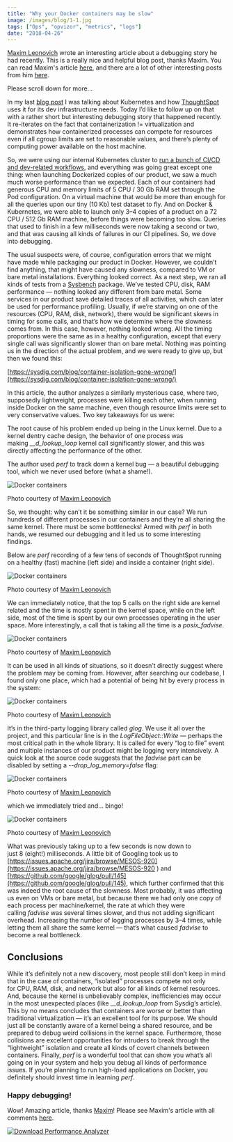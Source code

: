 ```yaml
---
title: "Why your Docker containers may be slow"
image: /images/blog/1-1.jpg
tags: ["Ops", "opvizor", "metrics", "logs"]
date: "2018-04-26"
---
```


[Maxim Leonovich](https://hackernoon.com/@pacavaca) wrote an interesting article about a debugging story he had recently. This is a really nice and helpful blog post, thanks Maxim. You can read Maxim's article [here](https://hackernoon.com/another-reason-why-your-docker-containers-may-be-slow-d37207dec27f), and there are a lot of other interesting posts from him [here](https://hackernoon.com/).

Please scroll down for more...

In my last [blog post](https://hackernoon.com/kubernetes-for-dev-infrastructure-40b9175cb8c0) I was talking about Kubernetes and how [ThoughtSpot](https://thoughtspot.com/) uses it for its dev infrastructure needs. Today I’d like to follow up on that with a rather short but interesting debugging story that happened recently. It re-iterates on the fact that containerization != virtualization and demonstrates how containerized processes can compete for resources even if all cgroup limits are set to reasonable values, and there’s plenty of computing power available on the host machine.

So, we were using our internal Kubernetes cluster to [run a bunch of CI/CD and dev-related workflows](https://hackernoon.com/kubernetes-for-dev-infrastructure-40b9175cb8c0), and everything was going great except one thing: when launching Dockerized copies of our product, we saw a much much worse performance than we expected. Each of our containers had generous CPU and memory limits of 5 CPU / 30 Gb RAM set through the Pod configuration. On a virtual machine that would be more than enough for all the queries upon our tiny (10 Kb) test dataset to fly. And on Docker & Kubernetes, we were able to launch only 3–4 copies of a product on a 72 CPU / 512 Gb RAM machine, before things were becoming too slow. Queries that used to finish in a few milliseconds were now taking a second or two, and that was causing all kinds of failures in our CI pipelines. So, we dove into debugging.

The usual suspects were, of course, configuration errors that we might have made while packaging our product in Docker. However, we couldn’t find anything, that might have caused any slowness, compared to VM or bare metal installations. Everything looked correct. As a next step, we ran all kinds of tests from a [Sysbench](https://github.com/akopytov/sysbench) package. We’ve tested CPU, disk, RAM performance — nothing looked any different from bare metal. Some services in our product save detailed traces of all activities, which can later be used for performance profiling. Usually, if we’re starving on one of the resources (CPU, RAM, disk, network), there would be significant skews in timing for some calls, and that’s how we determine where the slowness comes from. In this case, however, nothing looked wrong. All the timing proportions were the same as in a healthy configuration, except that every single call was significantly slower than on bare metal. Nothing was pointing us in the direction of the actual problem, and we were ready to give up, but then we found this:

[https://sysdig.com/blog/container-isolation-gone-wrong/](https://sysdig.com/blog/container-isolation-gone-wrong/)

In this article, the author analyzes a similarly mysterious case, where two, supposedly lightweight, processes were killing each other, when running inside Docker on the same machine, even though resource limits were set to very conservative values. Two key takeaways for us were:

The root cause of his problem ended up being in the Linux kernel. Due to a kernel dentry cache design, the behavior of one process was making _\_\_d\_lookup\_loop_ kernel call significantly slower, and this was directly affecting the performance of the other.

The author used _perf_ to track down a kernel bug — a beautiful debugging tool, which we never used before (what a shame!).

![Docker containers](/images/blog/1-1.jpg)

Photo courtesy of [Maxim Leonovich](https://hackernoon.com/another-reason-why-your-docker-containers-may-be-slow-d37207dec27f)

So, we thought: why can’t it be something similar in our case? We run hundreds of different processes in our containers and they’re all sharing the same kernel. There must be some bottlenecks! Armed with _perf_ in both hands, we resumed our debugging and it led us to some interesting findings.

Below are _perf_ recording of a few tens of seconds of ThoughtSpot running on a healthy (fast) machine (left side) and inside a container (right side).

![Docker containers](/images/blog/2.png)

Photo courtesy of [Maxim Leonovich](https://hackernoon.com/another-reason-why-your-docker-containers-may-be-slow-d37207dec27f)

We can immediately notice, that the top 5 calls on the right side are kernel related and the time is mostly spent in the kernel space, while on the left side, most of the time is spent by our own processes operating in the user space. More interestingly, a call that is taking all the time is a _posix\_fadvise_.

![Docker containers](/images/blog/3-1.jpg)

Photo courtesy of [Maxim Leonovich](https://hackernoon.com/another-reason-why-your-docker-containers-may-be-slow-d37207dec27f)

It can be used in all kinds of situations, so it doesn’t directly suggest where the problem may be coming from. However, after searching our codebase, I found only one place, which had a potential of being hit by every process in the system:

![Docker containers](/images/blog/4.png)

Photo courtesy of [Maxim Leonovich](https://hackernoon.com/another-reason-why-your-docker-containers-may-be-slow-d37207dec27f)

It’s in the third-party logging library called _glog_. We use it all over the project, and this particular line is in the _LogFileObject::Write_ — perhaps the most critical path in the whole library. It is called for every “log to file” event and multiple instances of our product might be logging very intensively. A quick look at the source code suggests that the _fadvise_ part can be disabled by setting a _\--drop\_log\_memory=false_ flag:

![Docker containers](/images/blog/5-1.jpg)

Photo courtesy of [Maxim Leonovich](https://hackernoon.com/another-reason-why-your-docker-containers-may-be-slow-d37207dec27f)

which we immediately tried and… bingo!

![Docker containers](/images/blog/6.png)

Photo courtesy of [Maxim Leonovich](https://hackernoon.com/another-reason-why-your-docker-containers-may-be-slow-d37207dec27f)

What was previously taking up to a few seconds is now down to just 8 (eight!) milliseconds. A little bit of Googling took us to [https://issues.apache.org/jira/browse/MESOS-920](https://issues.apache.org/jira/browse/MESOS-920 ) and [https://github.com/google/glog/pull/145](https://github.com/google/glog/pull/145), which further confirmed that this was indeed the root cause of the slowness. Most probably, it was affecting us even on VMs or bare metal, but because there we had only one copy of each process per machine/kernel, the rate at which they were calling _fadvise_ was several times slower, and thus not adding significant overhead. Increasing the number of logging processes by 3–4 times, while letting them all share the same kernel — that’s what caused _fadvise_ to become a real bottleneck.

## Conclusions

While it’s definitely not a new discovery, most people still don’t keep in mind that in the case of containers, “isolated” processes compete not only for CPU, RAM, disk, and network but also for all kinds of kernel resources. And, because the kernel is unbelievably complex, inefficiencies may occur in the most unexpected places (like _\_\_d\_lookup\_loop_ from Sysdig’s article). This by no means concludes that containers are worse or better than traditional virtualization — it’s an excellent tool for its purpose. We should just all be constantly aware of a kernel being a shared resource, and be prepared to debug weird collisions in the kernel space. Furthermore, those collisions are excellent opportunities for intruders to break through the “lightweight” isolation and create all kinds of covert channels between containers. Finally, _perf_ is a wonderful tool that can show you what’s all going on in your system and help you debug all kinds of performance issues. If you’re planning to run high-load applications on Docker, you definitely should invest time in learning _perf_.

### Happy debugging!

Wow! Amazing article, thanks [Maxim](https://hackernoon.com/@pacavaca?source=post_header_lockup)! Please see Maxim's article with all comments [here](https://hackernoon.com/another-reason-why-your-docker-containers-may-be-slow-d37207dec27f).

[![Download Performance Analyzer](/images/blog/button_download-performance-analyzer-6-360x41-2.png)](https://try.opvizor.com/opvizor-perfanalyzer-product-page/)
